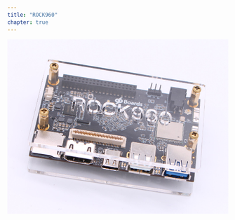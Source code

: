 ```yaml
---
title: "ROCK960"
chapter: true
---
```


![cover image](/rock960/start/unbox/images/rock960_cover.jpg)

